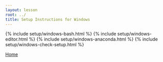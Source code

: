 ```yaml
---
layout: lesson
root: ../
title: Setup Instructions for Windows
---
```

{% include setup/windows-bash.html %}
{% include setup/windows-editor.html %}
{% include setup/windows-anaconda.html %}
{% include setup/windows-check-setup.html %}

[Home](../index.html#setup)
